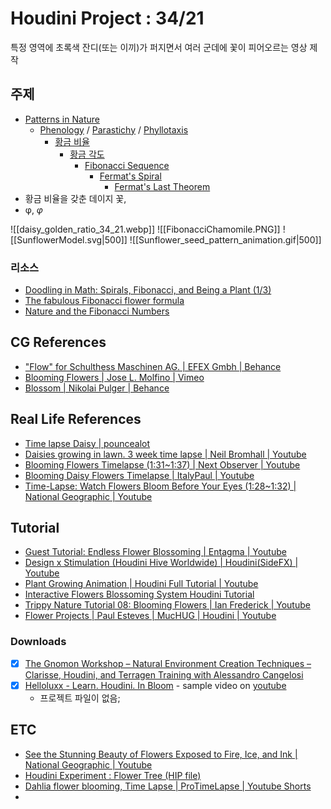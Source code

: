 # Houdini Project : 34/21
특정 영역에 초록색 잔디(또는 이끼)가 퍼지면서 여러 군데에 꽃이 피어오르는 영상 제작

## 주제
- [Patterns in Nature](https://en.wikipedia.org/wiki/Patterns_in_nature)
	- [Phenology](https://en.wikipedia.org/wiki/Phenology) / [Parastichy](https://en.wikipedia.org/wiki/Parastichy) / [Phyllotaxis](https://en.wikipedia.org/wiki/Phyllotaxis)
		- [황금 비율](https://en.wikipedia.org/wiki/Golden_ratio)
			- [황금 각도](https://en.wikipedia.org/wiki/Golden_angle)
				- [Fibonacci Sequence](https://en.wikipedia.org/wiki/Fibonacci_sequence)
					- [Fermat's Spiral](https://en.wikipedia.org/wiki/Fermat%27s_spiral)
						- [Fermat's Last Theorem](https://www.cse.iitk.ac.in/users/amit/books/aczel-1996-fermats-last-theorem.html)
- 황금 비율을 갖춘 데이지 꽃, 
- φ, _φ_

![[daisy_golden_ratio_34_21.webp]]
![[FibonacciChamomile.PNG]]
![[SunflowerModel.svg|500]]
![[Sunflower_seed_pattern_animation.gif|500]]

### 리소스
- [Doodling in Math: Spirals, Fibonacci, and Being a Plant (1/3)](https://youtu.be/ahXIMUkSXX0)
- [The fabulous Fibonacci flower formula](https://youtu.be/_GkxCIW46to)
- [Nature and the Fibonacci Numbers](https://earlybirdstreehouse.wordpress.com/2014/09/16/nature-and-the-fibonacci-numbers/)

## CG References
- ["Flow" for Schulthess Maschinen AG. | EFEX Gmbh | Behance](https://www.behance.net/gallery/143405767/Flow)
- [Blooming Flowers | Jose L. Molfino | Vimeo](https://vimeo.com/609360031)
- [Blossom | Nikolai Pulger | Behance](https://www.behance.net/gallery/122409691/BLOSSOM?tracking_source=search_projects%7Choudini+flower)

## Real Life References
- [Time lapse Daisy | pouncealot](https://youtu.be/rXPpEesdk_U)
- [Daisies growing in lawn. 3 week time lapse | Neil Bromhall | Youtube](https://youtu.be/M0OlWgQkTv4)
- [Blooming Flowers Timelapse (1:31~1:37) | Next Observer | Youtube](https://youtu.be/pZVdQLn_E5w)
- [Blooming Daisy Flowers Timelapse | ItalyPaul | Youtube](https://youtu.be/vJBR7v3fCu4)
- [Time-Lapse: Watch Flowers Bloom Before Your Eyes (1:28~1:32) | National Geographic | Youtube](https://youtu.be/LjCzPp-MK48?t=88)

## Tutorial
- [Guest Tutorial: Endless Flower Blossoming | Entagma | Youtube](https://youtu.be/J2rDQtsTwzo)
- [Design x Stimulation (Houdini Hive Worldwide) | Houdini(SideFX) | Youtube](https://www.youtube.com/watch?v=jeuo5DjRsq0&t=2058s)
- [Plant Growing Animation | Houdini Full Tutorial | Youtube](https://youtu.be/GxKfKvYu7VU)
- [Interactive Flowers Blossoming System Houdini Tutorial](https://youtu.be/tw71h7-SJWo)
- [Trippy Nature Tutorial 08: Blooming Flowers | Ian Frederick | Youtube](https://youtu.be/WQSdMX-z7U4)
- [Flower Projects | Paul Esteves | MucHUG | Houdini | Youtube](https://youtu.be/U1k1qmim3iA)

### Downloads
- [x] [The Gnomon Workshop – Natural Environment Creation Techniques – Clarisse, Houdini, and Terragen Training with Alessandro Cangelosi](https://www.clubnex.co.kr/club/basic/bbs.php?clubid=dsclub&bbscode=160162657688329&pg_mode=view&idx=4852710)
- [x] [Helloluxx - Learn. Houdini. In Bloom](https://www.clubnex.co.kr/club/basic/bbs.php?clubid=dsclub&bbscode=160162657688329&pg_mode=view&idx=4723931) - sample video on [youtube](https://youtu.be/S9Ccta-6YC8)
	- 프로젝트 파일이 없음;

## ETC
- [See the Stunning Beauty of Flowers Exposed to Fire, Ice, and Ink | National Geographic | Youtube](https://youtu.be/XkWd9-7hoo8)
- [Houdini Experiment : Flower Tree (HIP file)](https://yojung.gumroad.com/l/flowertree)
- [Dahlia flower blooming, Time Lapse | ProTimeLapse | Youtube Shorts](https://youtube.com/shorts/0gcEyM3RE9Q?feature=share)
- 